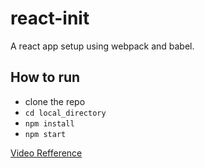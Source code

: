# react-init
A react app setup using webpack and babel.

## How to run
- clone the repo
- `cd local_directory`
- `npm install`
- `npm start`

[Video Refference](https://youtu.be/Zb2mQyQRwqc)
